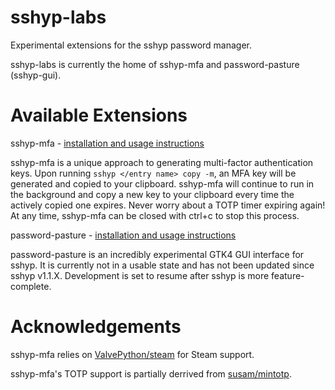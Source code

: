 # sshyp-labs
Experimental extensions for the sshyp password manager.

sshyp-labs is currently the home of sshyp-mfa and  password-pasture (sshyp-gui).

# Available Extensions
sshyp-mfa - [installation and usage instructions](https://github.com/rwinkhart/sshyp-labs/wiki/sshyp-mfa)

sshyp-mfa is a unique approach to generating multi-factor authentication keys. Upon running `sshyp </entry name> copy -m`,
an MFA key will be generated and copied to your clipboard. sshyp-mfa will continue to run in the background and copy a
new key to your clipboard every time the actively copied one expires. Never worry about a TOTP timer expiring again!
At any time, sshyp-mfa can be closed with ctrl+c to stop this process.

password-pasture - [installation and usage instructions](https://github.com/rwinkhart/sshyp-labs/wiki/password-pasture)

password-pasture is an incredibly experimental GTK4 GUI interface for sshyp. It is currently not in a usable state
and has not been updated since sshyp v1.1.X. Development is set to resume after sshyp is more feature-complete.

# Acknowledgements
sshyp-mfa relies on [ValvePython/steam](https://github.com/ValvePython/steam) for Steam support.

sshyp-mfa's TOTP support is partially derrived from [susam/mintotp](https://github.com/susam/mintotp).
